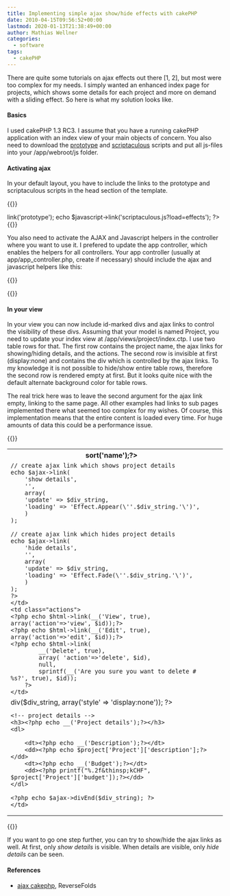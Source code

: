 ```yaml
---
title: Implementing simple ajax show/hide effects with cakePHP
date: 2010-04-15T09:56:52+00:00
lastmod: 2020-01-13T21:38:49+00:00
author: Mathias Wellner
categories:
  - software
tags:
  - cakePHP
---
```


There are quite some tutorials on ajax effects out there [1, 2], but most were too complex for my needs. I simply wanted an enhanced index page for projects, which shows some details for each project and more on demand with a sliding effect. So here is what my solution looks like.

<!--more-->

#### Basics

I used cakePHP 1.3 RC3. I assume that you have a running cakePHP application with an index view of your main objects of concern. You also need to download the [prototype](http://www.prototypejs.org/) and [scriptaculous](http://script.aculo.us/) scripts and put all js-files into your /app/webroot/js folder.

#### Activating ajax

In your default layout, you have to include the links to the prototype and scriptaculous scripts in the head section of the template.

{{<highlight php>}}

<!-- file app/views/layout/default.ctp -->
<head>
	<!-- existing head settings -->
	<?php
	echo $javascript->link('prototype');
	echo $javascript->link('scriptaculous.js?load=effects');
	?>
</head>
{{</highlight>}}

You also need to activate the AJAX and Javascript helpers in the controller where you want to use it. I prefered to update the app controller, which enables the helpers for all controllers. Your app controller (usually at app/app_controller.php, create if necessary) should include the ajax and javascript helpers like this:

{{<highlight php>}}

<!-- file app/app_controller.php -->
<?php
class AppController extends Controller {
    var $helpers = array('Html', 'Form', 'Ajax', 'Javascript');
}
?>

{{</highlight>}}

#### In your view

In your view you can now include id-marked divs and ajax links to control the visibility of these divs. Assuming that your model is named Project, you need to update your index view at /app/views/project/index.ctp. I use two table rows for that. The first row contains the project name, the ajax links for showing/hiding details, and the actions. The second row is invisible at first (display:none) and contains the div which is controlled by the ajax links. To my knowledge it is not possible to hide/show entire table rows, therefore the second row is rendered empty at first. But it looks quite nice with the default alternate background color for table rows.

The real trick here was to leave the second argument for the ajax link empty, linking to the same page. All other examples had links to sub pages implemented there what seemed too complex for my wishes. Of course, this implementation means that the entire content is loaded every time. For huge amounts of data this could be a performance issue.

{{<highlight php>}}

<!-- file app/views/project/index.ctp -->
<table cellpadding="0" cellspacing="0">
<tr>
    <th><?php echo $paginator->sort('name');?></th>
    <th class="actions"><?php __('Actions');?></th>
</tr>
<?php
$i = 0;
foreach ($projects as $project):
    $id = $project['Project']['id'];
    $i++;
?>
<tr>
    <td>
	<?php echo $project['Project']['name'];?>
        <?php 
        // define string for div id
        $div_string = 'project_fold_'.$i;

    // create ajax link which shows project details
    echo $ajax->link(
        'show details',
        '',
        array(
     	'update' => $div_string,
    	'loading' => 'Effect.Appear(\''.$div_string.'\')',
        )
    );

    // create ajax link which hides project details
    echo $ajax->link(
        'hide details',
        '',
        array(
     	'update' => $div_string,
    	'loading' => 'Effect.Fade(\''.$div_string.'\')',
        )
    );
    ?>
    </td>
    <td class="actions">
    <?php echo $html->link(__('View', true), array('action'=>'view', $id));?>
    <?php echo $html->link(__('Edit', true), array('action'=>'edit', $id));?>
    <?php echo $html->link(
            __('Delete', true),
            array( 'action'=>'delete', $id),
            null,
            sprintf(__('Are you sure you want to delete # %s?', true), $id));
        ?>
    </td>

</tr>

<tr>
    <td colspan="2">
	<!-- display div which can be shown/hidden by ajax links -->
	<?php echo $ajax->div($div_string, array('style' => 'display:none')); ?>

    <!-- project details -->
    <h3><?php echo __('Project details');?></h3>
    <dl>

  	    <dt><?php echo __('Description');?></dt>
	    <dd><?php echo $project['Project']['description'];?></dd>
	    <dt><?php echo __('Budget');?></dt>
	    <dd><?php printf("%.2f&thinsp;kCHF", $project['Project']['budget']);?></dd>
	</dl>

    <?php echo $ajax->divEnd($div_string); ?>
    </td>

</tr>
<?php endforeach; ?>
</table>
{{</highlight>}}

If you want to go one step further, you can try to show/hide the ajax links as well. At first, only _show details_ is visible. When details are visible, only _hide details_ can be seen.

#### References

- [ajax cakephp](http://www.reversefolds.com/articles/show/ajax), ReverseFolds
